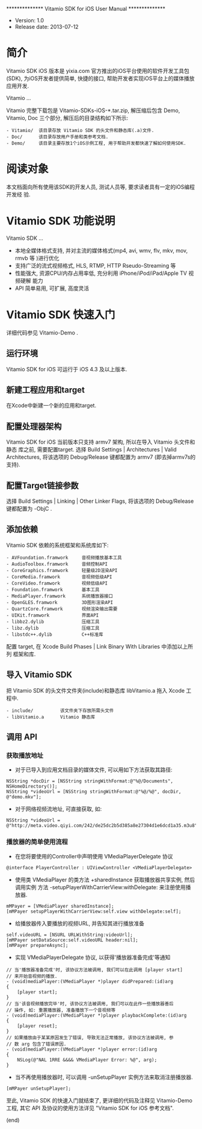 
************** Vitamio SDK for iOS User Manual **************

* Version:				1.0
* Release date:			2013-07-12


# 简介

Vitamio SDK iOS 版本是 yixia.com 官方推出的iOS平台使用的软件开发工具包(SDK),
为iOS开发者提供简单, 快捷的接口, 帮助开发者实现iOS平台上的媒体播放应用开发.

Vitamio ...

Vitamio 完整下载包是 Vitamio-SDKs-iOS-*.tar.zip, 解压缩后包含 Demo, Vitamio,
Doc 三个部分, 解压后的目录结构如下所示:

>
	- Vitamio/	该目录存放 Vitamio SDK 的头文件和静态库(.a)文件.
	- Doc/		该目录存放用户手册和类参考文档.
	- Demo/		该目录主要存放1个iOS示例工程, 用于帮助开发都快速了解如何使用SDK.


# 阅读对象

本文档面向所有使用该SDK的开发人员, 测试人员等, 要求读者具有一定的iOS编程开发经
验.


# Vitamio SDK 功能说明

Vitamio SDK ...

>
- 本地全媒体格式支持, 并对主流的媒体格式(mp4, avi, wmv, flv, mkv, mov, rmvb 等
  )进行优化
- 支持广泛的流式视频格式, HLS, RTMP, HTTP Rseudo-Streaming 等
- 性能强大, 资源CPU/内存占用率低, 充分利用 iPhone/iPod/iPad/Apple TV 视频硬解
  能力
- API 简单易用, 可扩展, 高度灵活


# Vitamio SDK 快速入门

详细代码参见 Vitamio-Demo .

## 运行环境

Vitamio SDK for iOS 可运行于 iOS 4.3 及以上版本.

## 新建工程应用和target

在Xcode中新建一个新的应用和target.

## 配置处理器架构

Vitamio SDK for iOS 当前版本只支持 armv7 架构, 所以在导入 Vitamio 头文件和静态
库之前, 需要配置target. 选择 Build Settings | Architectures | Valid Architectures,
将该选项的 Debug/Release 键都配置为 armv7 (即去掉armv7s的支持).

## 配置Target链接参数

选择 Build Settings | Linking | Other Linker Flags, 将该选项的 Debug/Release
键都配置为 -ObjC .

## 添加依赖

Vitamio SDK 依赖的系统框架和系统库如下:

>
	- AVFoundation.framwork		音视频播放基本工具
	- AudioToolbox.framwork		音频控制API
	- CoreGraphics.framwork		轻量级2D渲染API
	- CoreMedia.framwork		音视频低级API
	- CoreVideo.framwork		视频低级API
	- Foundation.framwork		基本工具
	- MediaPlayer.framwork		系统播放器接口
	- OpenGLES.framwork			3D图形渲染API
	- QuartzCore.framwork		视频渲染输出需要
	- UIKit.framwork			界面API
	- libbz2.dylib				压缩工具
	- libz.dylib				压缩工具
	- libstdc++.dylib			C++标准库

配置 target, 在 Xcode Build Phases | Link Binary With Libraries 中添加以上所列
框架和库.

## 导入 Vitamio SDK

把 Vitamio SDK 的头文件文件夹(include)和静态库 libVitamio.a 拖入 Xcode 工程中.

>
	- include/			该文件夹下存放所需头文件
	- libVitamio.a		Vitamio 静态库

## 调用 API

### 获取播放地址

- 对于已导入到应用文档目录的媒体文件, 可以用如下方法获取其路径:

>
	NSString *docDir = [NSString stringWithFormat:@"%@/Documents", NSHomeDirectory()];
    NSString *videoUrl = [NSString stringWithFormat:@"%@/%@", docDir, @"demo.mkv"];

- 对于网络视频流地址, 可直接获取, 如:

>
    NSString *videoUrl = @"http://meta.video.qiyi.com/242/de25dc2b5d385a8e27304d1e6dcd1a35.m3u8"

### 播放器的简单使用流程

- 在您将要使用的Controller中声明使用 VMediaPlayerDelegate 协议

>
	@interface PlayerController : UIViewController <VMediaPlayerDelegate>

- 使用类 VMediaPlayer 的类方法 +sharedInstance 获取播放器共享实例, 然后调用实例
  方法 -setupPlayerWithCarrierView:withDelegate: 来注册使用播放器.

>
	mMPayer = [VMediaPlayer sharedInstance];
	[mMPayer setupPlayerWithCarrierView:self.view withDelegate:self];

- 给播放器传入要播放的视频URL, 并告知其进行播放准备

>
	self.videoURL = [NSURL URLWithString:videoUrl];
    [mMPayer setDataSource:self.videoURL header:nil];
    [mMPayer prepareAsync];

- 实现 VMediaPlayerDelegate 协议, 以获得'播放器准备完成'等通知

>
	// 当'播放器准备完成'时, 该协议方法被调用, 我们可以在此调用 [player start]
	// 来开始音视频的播放.
	- (void)mediaPlayer:(VMediaPlayer *)player didPrepared:(id)arg
	{
		[player start];
	}
	// 当'该音视频播放完毕'时, 该协议方法被调用, 我们可以在此作一些播放器善后
	// 操作, 如: 重置播放器, 准备播放下一个音视频等
	- (void)mediaPlayer:(VMediaPlayer *)player playbackComplete:(id)arg
	{
		[player reset];
	}
	// 如果播放由于某某原因发生了错误, 导致无法正常播放, 该协议方法被调用, 参
	// 数 arg 包含了错误原因.
	- (void)mediaPlayer:(VMediaPlayer *)player error:(id)arg
	{
		NSLog(@"NAL 1RRE &&&& VMediaPlayer Error: %@", arg);
	}

- 当不再使用播放器时, 可以调用 -unSetupPlayer 实例方法来取消注册播放器.

>
	[mMPayer unSetupPlayer];

至此, Vitamio SDK 的快速入门就结束了, 更详细的代码及注释见 Vitamio-Demo 工程,
其它 API 及协议的使用方法详见 "Vitamio SDK for iOS 参考文档".




(end)
